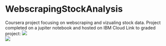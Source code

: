 # WebscrapingStockAnalysis
Coursera project focusing on webscraping and vizualing stock data. Project completed on a jupiter notebook and hosted on IBM Cloud
Link to graded project:
<img src='https://dataplatform.cloud.ibm.com/analytics/notebooks/v2/67cb57e6-f911-4bb6-aeb7-42cc8c8877a3/view?access_token=c3c20e387cf4bb2b6fc559ff412172ba84b15196eee5a39057d024ff7a7d604e'><br/>
![](https://dataplatform.cloud.ibm.com/analytics/notebooks/v2/67cb57e6-f911-4bb6-aeb7-42cc8c8877a3/view?access_token=c3c20e387cf4bb2b6fc559ff412172ba84b15196eee5a39057d024ff7a7d604e)

